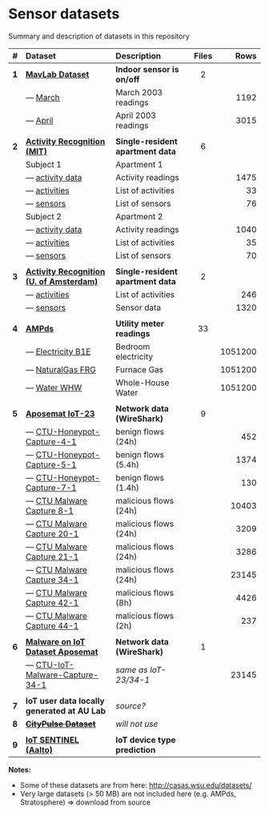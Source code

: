 # Sensor datasets

Summary and description of datasets in this repository

|   #   | Dataset                                                                    | Description                        | Files |    Rows | 
|:-----:|:---------------------------------------------------------------------------|:-----------------------------------|:-----:|--------:|
| **1** | **[MavLab Dataset](mavlab)**                                               | **Indoor sensor is on/off**        |   2   |         |
|       | — [March](mavlab/2003_march.csv)                                           | March 2003 readings                |       |    1192 |
|       | — [April](mavlab/2003_april.csv)                                           | April 2003 readings                |       |    3015 | 
|       |                                                                            |                                    |       |         |
| **2** | **[Activity Recognition (MIT)](ar-mit)**                                   | **Single-resident apartment data** |   6   |         |
|       | Subject 1                                                                  | Apartment 1                        |       |         |
|       | — [activity data](ar-mit/1_activities_data.csv)                            | Activity readings                  |       |    1475 |
|       | — [activities](ar-mit/1_activities.csv)                                    | List of activities                 |       |      33 |
|       | — [sensors](ar-mit/1_sensors.csv)                                          | List of sensors                    |       |      76 |
|       | Subject 2                                                                  | Apartment 2                        |       |         |
|       | — [activity data](ar-mit/2_activities_data.csv)                            | Activity readings                  |       |    1040 |
|       | — [activities](ar-mit/2_activities.csv)                                    | List of activities                 |       |      35 |
|       | — [sensors](ar-mit/2_sensors.csv)                                          | List of sensors                    |       |      70 |
|       |                                                                            |                                    |       |         |
| **3** | **[Activity Recognition (U. of Amsterdam)](ar-ams)**                       | **Single-resident apartment data** |   2   |         |
|       | — [activities](ar-ams/activities.csv)                                      | List of activities                 |       |     246 |
|       | — [sensors](ar-ams/sensors.csv)                                            | Sensor data                        |       |    1320 |
|       |                                                                            |                                    |       |         |
| **4** | **[AMPds](ampds)**                                                         | **Utility meter readings**         |  33   |         |
|       | — [Electricity B1E](ampds/Electricity_B1E-1.csv)                           | Bedroom electricity                |       | 1051200 |
|       | — [NaturalGas FRG](ampds/NaturalGas_FRG-1.csv)                             | Furnace Gas                        |       | 1051200 |
|       | — [Water WHW](ampds/Water_WHW-1.csv)                                       | Whole-House Water                  |       | 1051200 |
|       |                                                                            |                                    |       |         |
| **5** | **[Aposemat IoT-23](iot-23)**                                              | **Network data (WireShark)**       |   9   |         |
|       | — [CTU-Honeypot-Capture-4-1](iot-23/CTU-Honeypot-Capture-4-1-labeled.csv)  | benign flows (24h)                 |       |     452 |
|       | — [CTU-Honeypot-Capture-5-1](iot-23/CTU-Honeypot-Capture-5-1-labeled.csv)  | benign flows (5.4h)                |       |    1374 |
|       | — [CTU-Honeypot-Capture-7-1](iot-23/CTU-Honeypot-Capture-7-1-labeled.csv)  | benign flows (1.4h)                |       |     130 |
|       | — [CTU Malware Capture 8-1](iot-23/CTU-Malware-Capture-8-1-labeled.csv)    | malicious flows (24h)              |       |   10403 |
|       | — [CTU Malware Capture 20-1](iot-23/CTU-Malware-Capture-20-1-labeled.csv)  | malicious flows (24h)              |       |    3209 |
|       | — [CTU Malware Capture 21-1](iot-23/CTU-Malware-Capture-21-1-labeled.csv)  | malicious flows (24h)              |       |    3286 |
|       | — [CTU Malware Capture 34-1](iot-23/CTU-Malware-Capture-34-1-labeled.csv)  | malicious flows (24h)              |       |   23145 |
|       | — [CTU Malware Capture 42-1](iot-23/CTU-Malware-Capture-42-1-labeled.csv)  | malicious flows (8h)               |       |    4426 |
|       | — [CTU Malware Capture 44-1](iot-23/CTU-Malware-Capture-44-1-labeled.csv)  | malicious flows (2h)               |       |     237 |
|       |                                                                            |                                    |       |         |
| **6** | **[Malware on IoT Dataset Aposemat](malware)**                             | **Network data (WireShark)**       |   1   |         |
|       | — [CTU-IoT-Malware-Capture-34-1](malware/Malware_Capture-34-1-labeled.csv) | _same as IoT-23/34-1_              |       |   23145 |
|       |                                                                            |                                    |       |         |
| **7** | **IoT user data locally generated at AU Lab**                              | _source?_                          |       |         |
| **8** | **[~~CityPulse Dataset~~][CityPulse]**                                     | _will not use_                     |       |         |
|       |                                                                            |                                    |       |         |
| **9** | **[IoT SENTINEL (Aalto)](iot-sentinel)**                                   | **IoT device type prediction**     |       |


**Notes:**

- Some of these datasets are from here: <http://casas.wsu.edu/datasets/>
- Very large datasets (> 50 MB) are not included here (e.g. AMPds, Stratosphere) => download from source

[CityPulse]: http://iot.ee.surrey.ac.uk:8080/datasets.html
